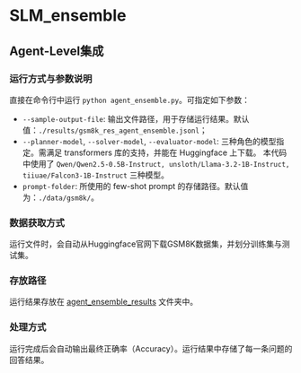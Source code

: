 # SLM_ensemble

## Agent-Level集成

### 运行方式与参数说明
直接在命令行中运行 `python agent_ensemble.py`。可指定如下参数：
- `--sample-output-file`: 输出文件路径，用于存储运行结果。默认值：`./results/gsm8k_res_agent_ensemble.jsonl`；
- `--planner-model`, `--solver-model`, `--evaluator-model`: 三种角色的模型指定。需满足 transformers 库的支持，并能在 Huggingface 上下载。
本代码中使用了 `Qwen/Qwen2.5-0.5B-Instruct, unsloth/Llama-3.2-1B-Instruct, tiiuae/Falcon3-1B-Instruct` 三种模型。
- `prompt-folder`: 所使用的 few-shot prompt 的存储路径。默认值为：`./data/gsm8k/`。
### 数据获取方式
运行文件时，会自动从Huggingface官网下载GSM8K数据集，并划分训练集与测试集。
### 存放路径
运行结果存放在 [agent_ensemble_results](./agent_ensemble_results/) 文件夹中。
### 处理方式
运行完成后会自动输出最终正确率（Accuracy）。运行结果中存储了每一条问题的回答结果。